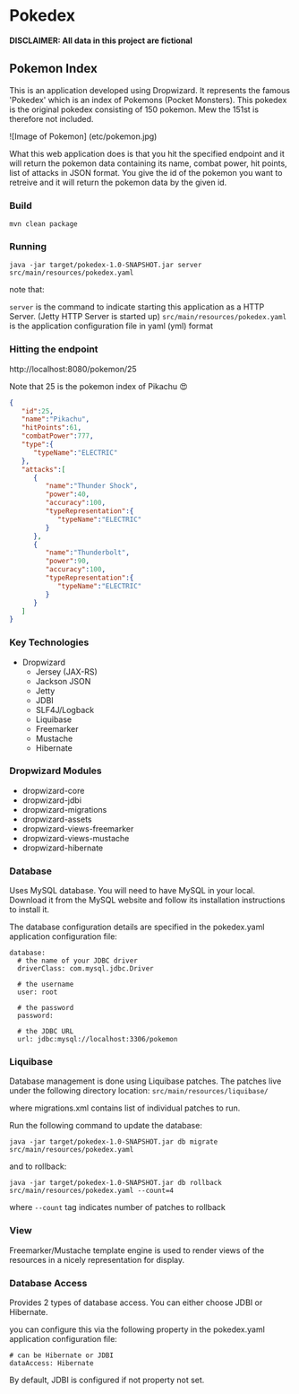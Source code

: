 # Pokedex

**DISCLAIMER: All data in this project are fictional**

## Pokemon Index

This is an application developed using Dropwizard. It represents the famous 'Pokedex' which is an index of Pokemons (Pocket Monsters). 
This pokedex is the original pokedex consisting of 150 pokemon. Mew the 151st is therefore not included.

![Image of Pokemon]
(etc/pokemon.jpg)

What this web application does is that you hit the specified endpoint and it will return the pokemon data containing its name, combat power, hit points, list of attacks in JSON format. You give the id of the pokemon you want to retreive and it will return the pokemon data by the given id.

### Build 

```
mvn clean package
```

### Running

```
java -jar target/pokedex-1.0-SNAPSHOT.jar server src/main/resources/pokedex.yaml
```

note that:

`server` is the command to indicate starting this application as a HTTP Server. (Jetty HTTP Server is started up)
`src/main/resources/pokedex.yaml` is the application configuration file in yaml (yml) format

### Hitting the endpoint

http://localhost:8080/pokemon/25

Note that 25 is the pokemon index of Pikachu :heart_eyes:

```JSON
{  
   "id":25,
   "name":"Pikachu",
   "hitPoints":61,
   "combatPower":777,
   "type":{  
      "typeName":"ELECTRIC"
   },
   "attacks":[  
      {  
         "name":"Thunder Shock",
         "power":40,
         "accuracy":100,
         "typeRepresentation":{  
            "typeName":"ELECTRIC"
         }
      },
      {  
         "name":"Thunderbolt",
         "power":90,
         "accuracy":100,
         "typeRepresentation":{  
            "typeName":"ELECTRIC"
         }
      }
   ]
}
```


### Key Technologies

- Dropwizard
    - Jersey (JAX-RS)
    - Jackson JSON
    - Jetty
    - JDBI
    - SLF4J/Logback
    - Liquibase
    - Freemarker
    - Mustache
    - Hibernate

### Dropwizard Modules

- dropwizard-core
- dropwizard-jdbi
- dropwizard-migrations
- dropwizard-assets
- dropwizard-views-freemarker
- dropwizard-views-mustache
- dropwizard-hibernate

### Database

Uses MySQL database. You will need to have MySQL in your local. Download it from the MySQL website and follow its installation instructions to install it. 

The database configuration details are specified in the pokedex.yaml application configuration file:

```
database:
  # the name of your JDBC driver
  driverClass: com.mysql.jdbc.Driver

  # the username
  user: root

  # the password
  password:

  # the JDBC URL
  url: jdbc:mysql://localhost:3306/pokemon
```

### Liquibase

Database management is done using Liquibase patches. The patches live under the following directory location:
`src/main/resources/liquibase/`

where migrations.xml contains list of individual patches to run.

Run the following command to update the database:

```
java -jar target/pokedex-1.0-SNAPSHOT.jar db migrate src/main/resources/pokedex.yaml
```

and to rollback:
```
java -jar target/pokedex-1.0-SNAPSHOT.jar db rollback src/main/resources/pokedex.yaml --count=4
```

where `--count` tag indicates number of patches to rollback

### View

Freemarker/Mustache template engine is used to render views of the resources in a nicely representation for display.


### Database Access

Provides 2 types of database access. You can either choose JDBI or Hibernate.

you can configure this via the following property in the pokedex.yaml application configuration file:

```
# can be Hibernate or JDBI
dataAccess: Hibernate
```

By default, JDBI is configured if not property not set.




